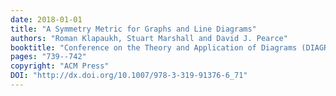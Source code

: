 ```yaml
---
date: 2018-01-01
title: "A Symmetry Metric for Graphs and Line Diagrams"
authors: "Roman Klapaukh, Stuart Marshall and David J. Pearce"
booktitle: "Conference on the Theory and Application of Diagrams (DIAGRAMS)"
pages: "739--742"
copyright: "ACM Press"
DOI: "http://dx.doi.org/10.1007/978-3-319-91376-6_71"
---
```


